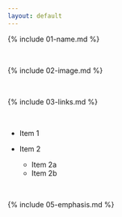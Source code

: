 ```yaml
---
layout: default
---
```


{% include 01-name.md %}

<br>

{% include 02-image.md %}

<br>

{% include 03-links.md %}

<br>

- Item 1
- Item 2

  * Item 2a
  * Item 2b

<br>

{% include 05-emphasis.md %}
